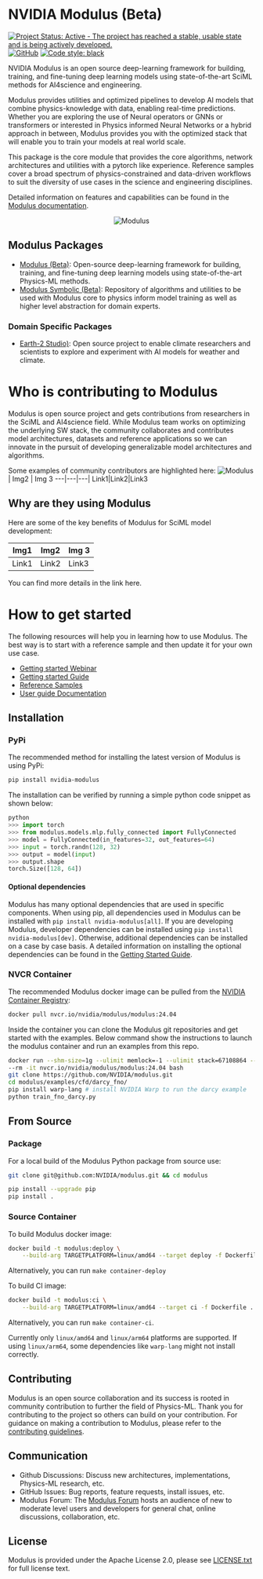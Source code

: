 # NVIDIA Modulus (Beta)

<!-- markdownlint-disable -->
[![Project Status: Active - The project has reached a stable, usable state and is being actively developed.](https://www.repostatus.org/badges/latest/active.svg)](https://www.repostatus.org/#active)
[![GitHub](https://img.shields.io/github/license/NVIDIA/modulus)](https://github.com/NVIDIA/modulus/blob/master/LICENSE.txt)
[![Code style: black](https://img.shields.io/badge/code%20style-black-000000.svg)](https://github.com/psf/black)
<!-- markdownlint-enable -->

NVIDIA Modulus is an open source deep-learning framework for building, training, and fine-tuning
deep learning models using state-of-the-art SciML methods for AI4science and engineering.

Modulus provides utilities and optimized pipelines to develop AI models that combine physics-knowledge with data, enabling real-time predictions.
Whether you are exploring the use of Neural operators or GNNs or transformers or
interested in Physics informed Neural Networks or a hybrid approach in between, Modulus
provides you with the optimized stack that will enable you to train your models at real
world scale.

This package is the core module that provides the core algorithms, network architectures
and utilities with a pytorch like experience. Reference samples cover a broad spectrum of physics-constrained and data-driven
workflows to suit the diversity of use cases in the science and engineering disciplines.

Detailed information on features and capabilities can be found in the [Modulus documentation](https://docs.nvidia.com/modulus/index.html#core).

<!-- markdownlint-disable -->
<p align="center">
  <img src=https://raw.githubusercontent.com/NVIDIA/modulus/main/docs/img/Modulus-850x720.svg alt="Modulus"/>
</p>
<!-- markdownlint-enable -->

## Modulus Packages

- [Modulus (Beta)](https://github.com/NVIDIA/modulus): Open-source deep-learning
  framework for building, training, and fine-tuning deep learning models using
  state-of-the-art Physics-ML methods.
- [Modulus Symbolic (Beta)](https://github.com/NVIDIA/modulus-sym): Repository of 
  algorithms and utilities to be used with Modulus
  core to physics inform model training as well as higher level abstraction
  for domain experts.

### Domain Specific Packages

- [Earth-2 Studio)](https://github.com/NVIDIA/earth2studio): Open source project
  to enable climate researchers and scientists to explore and experiment with
  AI models for weather and climate.

# Who is contributing to Modulus

Modulus is open source project and gets contributions from researchers in the SciML and AI4science field. While Modulus team works on optimizing the underlying SW stack, the community collaborates and contributes model architectures, datasets and reference applications so we can innovate in the pursuit of developing generalizable model architectures and algorithms.

Some examples of community contributors are highlighted here:
<img src=https://raw.githubusercontent.com/NVIDIA/modulus/main/docs/img/Modulus-850x720.svg alt="Modulus"/>| Img2 | Img 3
---|---|---|
Link1|Link2|Link3

## Why are they using Modulus

Here are some of the key benefits of Modulus for SciML model development:

Img1 | Img2 | Img 3
---|---|---|
Link1|Link2|Link3

You can find more details in the link here.

# How to get started
The following resources will help you in learning how to use Modulus. The best way is to start with a reference sample and then update it for your own use case.
* [Getting started Webinar](https://www.nvidia.com/en-us/on-demand/session/gtc24-dlit61460/?playlistId=playList-bd07f4dc-1397-4783-a959-65cec79aa985)
* [Getting started Guide](https://docs.nvidia.com/deeplearning/modulus/getting-started/index.html)
* [Reference Samples](https://github.com/NVIDIA/modulus/blob/main/examples/README.md)
* [User guide Documentation](https://docs.nvidia.com/deeplearning/modulus/modulus-core/index.html)
  
## Installation

### PyPi

The recommended method for installing the latest version of Modulus is using PyPi:

```Bash
pip install nvidia-modulus
```

The installation can be verified by running a simple python code snippet as shown below:

```python
python
>>> import torch
>>> from modulus.models.mlp.fully_connected import FullyConnected
>>> model = FullyConnected(in_features=32, out_features=64)
>>> input = torch.randn(128, 32)
>>> output = model(input)
>>> output.shape
torch.Size([128, 64])
```

#### Optional dependencies

Modulus has many optional dependencies that are used in specific components.
When using pip, all dependencies used in Modulus can be installed with
`pip install nvidia-modulus[all]`. If you are developing Modulus, developer dependencies
can be installed using `pip install nvidia-modulus[dev]`. Otherwise, additional dependencies
can be installed on a case by case basis. A detailed information on installing the
optional dependencies can be found in the
[Getting Started Guide](https://docs.nvidia.com/deeplearning/modulus/getting-started/index.html).

### NVCR Container

The recommended Modulus docker image can be pulled from the
[NVIDIA Container Registry](https://catalog.ngc.nvidia.com/orgs/nvidia/teams/modulus/containers/modulus):

```Bash
docker pull nvcr.io/nvidia/modulus/modulus:24.04
```

Inside the container you can clone the Modulus git repositories and get started with the
examples. Below command show the instructions to launch the modulus container and run an
examples from this repo.

```bash
docker run --shm-size=1g --ulimit memlock=-1 --ulimit stack=67108864 --runtime nvidia \
--rm -it nvcr.io/nvidia/modulus/modulus:24.04 bash
git clone https://github.com/NVIDIA/modulus.git
cd modulus/examples/cfd/darcy_fno/
pip install warp-lang # install NVIDIA Warp to run the darcy example
python train_fno_darcy.py
```

## From Source

### Package

For a local build of the Modulus Python package from source use:

```Bash
git clone git@github.com:NVIDIA/modulus.git && cd modulus

pip install --upgrade pip
pip install .
```

### Source Container

To build Modulus docker image:

```bash
docker build -t modulus:deploy \
    --build-arg TARGETPLATFORM=linux/amd64 --target deploy -f Dockerfile .
```

Alternatively, you can run `make container-deploy`

To build CI image:

```bash
docker build -t modulus:ci \
    --build-arg TARGETPLATFORM=linux/amd64 --target ci -f Dockerfile .
```

Alternatively, you can run `make container-ci`.

Currently only `linux/amd64` and `linux/arm64` platforms are supported. If using
`linux/arm64`, some dependencies like `warp-lang` might not install correctly.

## Contributing

Modulus is an open source collaboration and its success is rooted in community
contribution to further the field of Physics-ML. Thank you for contributing to the
project so others can build on your contribution.
For guidance on making a contribution to Modulus, please refer to the
[contributing guidelines](https://github.com/NVIDIA/modulus/blob/main/CONTRIBUTING.md).

## Communication

- Github Discussions: Discuss new architectures, implementations, Physics-ML research, etc.
- GitHub Issues: Bug reports, feature requests, install issues, etc.
- Modulus Forum: The [Modulus Forum](https://forums.developer.nvidia.com/c/physics-simulation/modulus-physics-ml-model-framework)
hosts an audience of new to moderate level users and developers for general chat, online
discussions, collaboration, etc.

## License

Modulus is provided under the Apache License 2.0, please see [LICENSE.txt](./LICENSE.txt)
for full license text.
